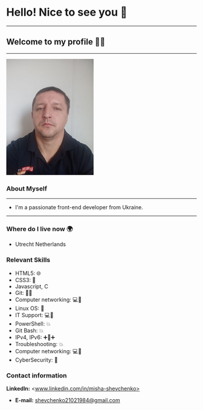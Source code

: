 # Hello! Nice to see you 👋

---

## Welcome to my profile 🧑‍💻

---

![MykhailoShevchenko](./img/my%20newfoto.jfif)

### About Myself

---

- I'm a passionate front-end developer from Ukraine.

---

### Where do I live now 🌍

- Utrecht Netherlands

### Relevant Skills

- HTML5: 🌐
- CSS3: 🎨
- Javascript, C
- Git: 🐱‍💻
- Computer networking: 💻🔗
- Linux OS: 🐧
- IT Support: 💻💼
- PowerShell: 💥
- Git Bash: 💥
- IPv4, IPv6: ➕🔗➕
- Troubleshooting: 💥
- Computer networking: 💻🔗
- CyberSecurity: 🔐

### Contact information

**LinkedIn:** <www.linkedin.com/in/misha-shevchenko>

- **E-mail:** <shevchenko21021984@gmail.com>
